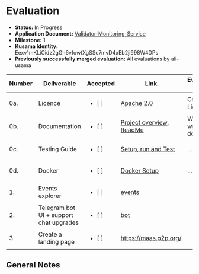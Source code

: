 # Evaluation

- **Status:** In Progress
- **Application Document:** [Validator-Monitoring-Service](https://github.com/w3f/Grants-Program/blob/master/applications/Validator_Monitoring_Service.md) 
- **Milestone:** 1
- **Kusama Identity:** Eexv1mKLiCidz2gGh6vfowtXgSSc7mvD4xEb2ji998W4DPs
- **Previously successfully merged evaluation:** All evaluations by ali-usama

| Number | Deliverable                             | Accepted               | Link                                                                                                                                                                                             | Evaluation Notes  |
|--------|-----------------------------------------|------------------------|--------------------------------------------------------------------------------------------------------------------------------------------------------------------------------------------------|-------------------|
| 0a.    | Licence                                 | <ul><li>[ ] </li></ul> | [Apache 2.0](https://github.com/p2p-org/polkadot_monitoring_service/blob/main/LICENSE)                                                                                                           | Correct Licence   |
| 0b.    | Documentation                           | <ul><li>[ ] </li></ul> | [Project overview](https://github.com/p2p-org/polkadot_monitoring_service/blob/main/docs/overview.md), <br/>[ReadMe](https://github.com/p2p-org/polkadot_monitoring_service/blob/main/README.md) | Well-written docs |
| 0c.    | Testing Guide                           | <ul><li>[ ] </li></ul> | [Setup, run and Test](https://github.com/p2p-org/polkadot_monitoring_service#how-to-setup-run-and-test)                                                                                          | ...               |
| 0d.    | Docker                                  | <ul><li>[ ] </li></ul> | [Docker Setup](https://github.com/p2p-org/polkadot_monitoring_service#how-to-setup-run-and-test)                                                                                                 | ...               |
| 1.     | Events explorer                         | <ul><li>[ ] </li></ul> | [events](https://github.com/p2p-org/polkadot_monitoring_service/tree/main/exporters/events)                                                                                                      |                   |
| 2.     | Telegram bot UI + support chat upgrades | <ul><li>[ ] </li></ul> | [bot](https://github.com/p2p-org/polkadot_monitoring_service/tree/main/bot)                                                                                                                      |                   |
| 3.     | Create a landing page                   | <ul><li>[ ] </li></ul> | https://maas.p2p.org/                                                                                                                                                                            |                   |


## General Notes

